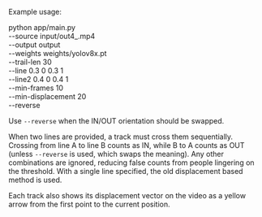 Example usage:

python app/main.py \
    --source input/out4_.mp4 \
    --output output \
    --weights weights/yolov8x.pt \
    --trail-len 30 \
    --line 0.3 0 0.3 1 \
    --line2 0.4 0 0.4 1 \
    --min-frames 10 \
    --min-displacement 20 \
    --reverse

Use `--reverse` when the IN/OUT orientation should be swapped.

When two lines are provided, a track must cross them sequentially.
Crossing from line A to line B counts as IN, while B to A counts as OUT
(unless `--reverse` is used, which swaps the meaning). Any other
combinations are ignored, reducing false counts from people lingering on
the threshold. With a single line specified, the old displacement based
method is used.

Each track also shows its displacement vector on the video as a yellow
arrow from the first point to the current position.
